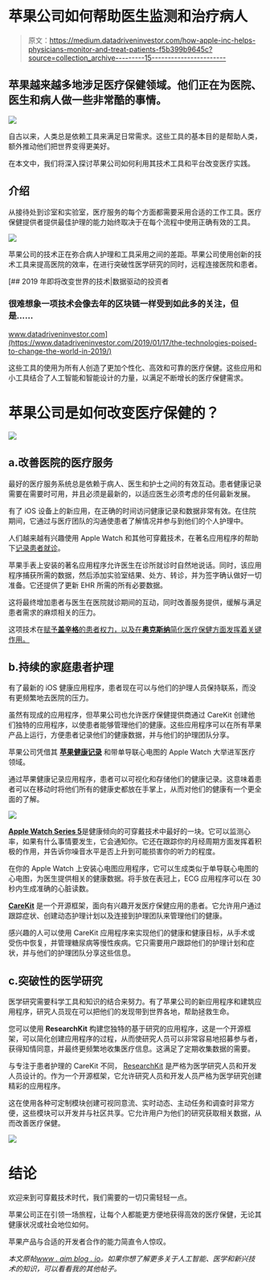 # 苹果公司如何帮助医生监测和治疗病人

> 原文：<https://medium.datadriveninvestor.com/how-apple-inc-helps-physicians-monitor-and-treat-patients-f5b399b9645c?source=collection_archive---------15----------------------->

## 苹果越来越多地涉足医疗保健领域。他们正在为医院、医生和病人做一些非常酷的事情。

![](img/d0c2893379fd056cc9a18f0b436838d2.png)

自古以来，人类总是依赖工具来满足日常需求。这些工具的基本目的是帮助人类，额外推动他们把世界变得更美好。

在本文中，我们将深入探讨苹果公司如何利用其技术工具和平台改变医疗实践。

## 介绍

从接待处到诊室和实验室，医疗服务的每个方面都需要采用合适的工作工具。医疗保健提供者提供最佳护理的能力始终取决于在每个流程中使用正确有效的工具。

![](img/5e4f358e7403ad3f77745c9e779dc54e.png)

苹果公司的技术正在弥合病人护理和工具采用之间的差距。苹果公司使用创新的技术工具来提高医院的效率，在进行突破性医学研究的同时，远程连接医院和患者。

[](https://www.datadriveninvestor.com/2019/01/17/the-technologies-poised-to-change-the-world-in-2019/) [## 2019 年即将改变世界的技术|数据驱动的投资者

### 很难想象一项技术会像去年的区块链一样受到如此多的关注，但是……

www.datadriveninvestor.com](https://www.datadriveninvestor.com/2019/01/17/the-technologies-poised-to-change-the-world-in-2019/) 

这些工具的使用为所有人创造了更加个性化、高效和可靠的医疗保健。这些应用和小工具结合了人工智能和智能设计的力量，以满足不断增长的医疗保健需求。

# 苹果公司是如何改变医疗保健的？

![](img/4862bfd020e0c4cb3280289ff3bcafc5.png)

## a.改善医院的医疗服务

最好的医疗服务系统总是依赖于病人、医生和护士之间的有效互动。患者健康记录需要在需要时可用，并且必须是最新的，以适应医生必须考虑的任何最新发展。

有了 iOS 设备上的新应用，在正确的时间访问健康记录和数据非常有效。在住院期间，它通过与医疗团队的沟通使患者了解情况并参与到他们的个人护理中。

人们越来越有兴趣使用 Apple Watch 和其他可穿戴技术，在著名应用程序的帮助下[记录患者就诊](https://www.imore.com/doctors-begin-recording-patient-visits-using-apple-watch-california)。

苹果手表上安装的著名应用程序允许医生在诊所就诊时自然地说话。同时，该应用程序捕获所需的数据，然后添加实验室结果、处方、转诊，并为签字确认做好一切准备。它还提供了更新 EHR 所需的所有必要数据。

这将最终增加患者与医生在医院就诊期间的互动，同时改善服务提供，缓解与满足患者需求的麻烦相关的压力。

这项技术在[赋予**盖辛格**的患者权力，以及在**奥克斯纳**简化医疗保健方面发挥着关键作用。](https://www.apple.com/105/media/us/healthcare/2018/b961bE48_d511_4812_8dee_e470452375a3/films/geisinger/healthcare-geisinger-tpl-cc-us-20180503_1280x720h.mp4)

## b.持续的家庭患者护理

有了最新的 iOS 健康应用程序，患者现在可以与他们的护理人员保持联系，而没有更频繁地去医院的压力。

虽然有现成的应用程序，但苹果公司也允许医疗保健提供商通过 CareKit 创建他们独特的应用程序，以使患者能够管理他们的健康。这些应用程序可以在所有苹果产品上运行，方便患者记录他们的健康数据，并与他们的护理团队分享。

苹果公司凭借其 [**苹果健康记录**](https://www.apple.com/healthcare/health-records/) 和带单导联心电图的 Apple Watch 大举进军医疗领域。

通过苹果健康记录应用程序，患者可以可视化和存储他们的健康记录。这意味着患者可以在移动时将他们所有的健康史都放在手掌上，从而对他们的健康有一个更全面的了解。

![](img/aa2a4e373cd3fbcf3de38c5a0dacf353.png)

[**Apple Watch Series 5**](https://www.apple.com/apple-watch-series-5/health/)是健康倾向的可穿戴技术中最好的一块。它可以监测心率，如果有什么事情要发生，它会通知你。它还在跟踪你的月经周期方面发挥着积极的作用，并告诉你噪音水平是否上升到可能损害你的听力的程度。

在你的 Apple Watch 上安装心电图应用程序，它可以生成类似于单导联心电图的心电图，为医生提供相关的健康数据。将手放在表冠上，ECG 应用程序可以在 30 秒内生成准确的心脏读数。

[**CareKit**](https://developer.apple.com/design/human-interface-guidelines/carekit/overview/introduction/) 是一个开源框架，面向有兴趣开发医疗保健应用的患者。它允许用户通过跟踪症状、创建动态护理计划以及连接到护理团队来管理他们的健康。

感兴趣的人可以使用 CareKit 应用程序来实现他们的健康和健康目标，从手术或受伤中恢复，并管理糖尿病等慢性疾病。它只需要用户跟踪他们的护理计划和症状，并与他们的护理团队分享这些信息。

## c.突破性的医学研究

医学研究需要科学工具和知识的结合来努力。有了苹果公司的新应用程序和建筑应用程序，研究人员现在可以把他们的发现带到世界各地，帮助拯救生命。

您可以使用 **ResearchKit** 构建您独特的基于研究的应用程序，这是一个开源框架，可以简化创建应用程序的过程，从而使研究人员可以非常容易地招募参与者，获得知情同意，并最终更频繁地收集医疗信息。这满足了定期收集数据的需要。

与专注于患者护理的 CareKit 不同， [ResearchKit](http://researchkit.org/) 是严格为医学研究人员和开发人员设计的。作为一个开源框架，它允许研究人员和开发人员严格为医学研究创建精彩的应用程序。

这在使用各种可定制模块创建可视同意流、实时动态、主动任务和调查时非常方便，这些模块可以开发并与社区共享。它允许用户为他们的研究获取相关数据，从而改善医疗保健。

![](img/ca3c038202bada30df34fd7a210b4a26.png)

# 结论

欢迎来到可穿戴技术时代，我们需要的一切只需轻轻一点。

苹果公司正在引领一场旅程，让每个人都能更方便地获得高效的医疗保健，无论其健康状况或社会地位如何。

苹果产品与合适的开发者合作的能力简直令人惊叹。

*本文原帖*[*www . aim blog . io*](http://www.aimblog.io/2020/02/14/how-apple-inc-helps-physicians-monitor-and-treat-patients/)*。如果你想了解更多关于人工智能、医学和新兴技术的知识，可以看看我的其他帖子。*
